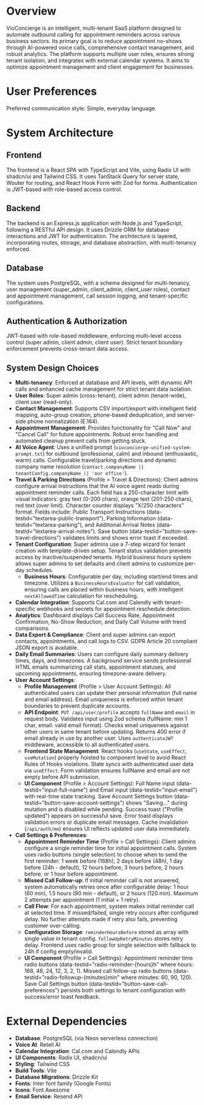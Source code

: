 # Overview

VioConcierge is an intelligent, multi-tenant SaaS platform designed to automate outbound calling for appointment reminders across various business sectors. Its primary goal is to reduce appointment no-shows through AI-powered voice calls, comprehensive contact management, and robust analytics. The platform supports multiple user roles, ensures strong tenant isolation, and integrates with external calendar systems. It aims to optimize appointment management and client engagement for businesses.

# User Preferences

Preferred communication style: Simple, everyday language.

# System Architecture

## Frontend
The frontend is a React SPA with TypeScript and Vite, using Radix UI with shadcn/ui and Tailwind CSS. It uses TanStack Query for server state, Wouter for routing, and React Hook Form with Zod for forms. Authentication is JWT-based with role-based access control.

## Backend
The backend is an Express.js application with Node.js and TypeScript, following a RESTful API design. It uses Drizzle ORM for database interactions and JWT for authentication. The architecture is layered, incorporating routes, storage, and database abstraction, with multi-tenancy enforced.

## Database
The system uses PostgreSQL, with a schema designed for multi-tenancy, user management (super_admin, client_admin, client_user roles), contact and appointment management, call session logging, and tenant-specific configurations.

## Authentication & Authorization
JWT-based with role-based middleware, enforcing multi-level access control (super admin, client admin, client user). Strict tenant boundary enforcement prevents cross-tenant data access.

## System Design Choices
- **Multi-tenancy**: Enforced at database and API levels, with dynamic API calls and enhanced cache management for strict tenant data isolation.
- **User Roles**: Super admin (cross-tenant), client admin (tenant-wide), client user (read-only).
- **Contact Management**: Supports CSV import/export with intelligent field mapping, auto-group creation, phone-based deduplication, and server-side phone normalization (E.164).
- **Appointment Management**: Provides functionality for "Call Now" and "Cancel Call" for future appointments. Robust error handling and automated cleanup prevent calls from getting stuck.
- **AI Voice Agent**: Uses a unified prompt (`vioconcierge-unified-system-prompt.txt`) for outbound (professional, calm) and inbound (enthusiastic, warm) calls. Configurable travel/parking directions and dynamic company name resolution (`contact.companyName || tenantConfig.companyName || 'our office'`).
- **Travel & Parking Directions** (Profile > Travel & Directions): Client admins configure arrival instructions that the AI voice agent reads during appointment reminder calls. Each field has a 250-character limit with visual indicators: gray text (0-200 chars), orange text (201-250 chars), red text (over limit). Character counter displays "X/250 characters" format. Fields include: Public Transport Instructions (data-testid="textarea-public-transport"), Parking Information (data-testid="textarea-parking"), and Additional Arrival Notes (data-testid="textarea-arrival-notes"). Save button (data-testid="button-save-travel-directions") validates limits and shows error toast if exceeded.
- **Tenant Configuration**: Super admins use a 7-step wizard for tenant creation with template-driven setup. Tenant status validation prevents access by inactive/suspended tenants. Hybrid business hours system allows super admins to set defaults and client admins to customize per-day schedules.
    - **Business Hours**: Configurable per day, including start/end times and timezone. Utilizes a `BusinessHoursEvaluator` for call validation, ensuring calls are placed within business hours, with intelligent `nextAllowedTime` calculation for rescheduling.
- **Calendar Integration**: Supports Cal.com and Calendly with tenant-specific webhooks and secrets for appointment reschedule detection.
- **Analytics**: Dashboard displays Call Success Rate, Appointment Confirmation, No-Show Reduction, and Daily Call Volume with trend comparisons.
- **Data Export & Compliance**: Client and super admins can export contacts, appointments, and call logs to CSV. GDPR Article 20 compliant JSON export is available.
- **Daily Email Summaries**: Users can configure daily summary delivery times, days, and timezones. A background service sends professional HTML emails summarizing call stats, appointment statuses, and upcoming appointments, ensuring timezone-aware delivery.
- **User Account Settings**:
    - **Profile Management** (Profile > User Account Settings): All authenticated users can update their personal information (full name and email address). Email uniqueness is enforced within tenant boundaries to prevent duplicate accounts.
    - **API Endpoint**: `PUT /api/user/profile` accepts `fullName` and `email` in request body. Validates input using Zod schema (fullName: min 1 char, email: valid email format). Checks email uniqueness against other users in same tenant before updating. Returns 400 error if email already in use by another user. Uses `authenticateJWT` middleware, accessible to all authenticated users.
    - **Frontend State Management**: React hooks (`useState`, `useEffect`, `useMutation`) properly hoisted to component level to avoid React Rules of Hooks violations. State syncs with authenticated user data via `useEffect`. Form validation ensures fullName and email are not empty before API submission.
    - **UI Component** (Profile > Account Settings): Full Name input (data-testid="input-full-name") and Email input (data-testid="input-email") with real-time state tracking. Save Account Settings button (data-testid="button-save-account-settings") shows "Saving..." during mutation and is disabled while pending. Success toast ("Profile updated") appears on successful save. Error toast displays validation errors or duplicate email messages. Cache invalidation (`/api/auth/me`) ensures UI reflects updated user data immediately.
- **Call Settings & Preferences**:
    - **Appointment Reminder Time** (Profile > Call Settings): Client admins configure a single reminder time for initial appointment calls. System uses radio buttons (single selection) to choose when to send the first reminder: 1 week before (168h), 2 days before (48h), 1 day before (24h - default), 12 hours before, 3 hours before, 2 hours before, or 1 hour before appointment.
    - **Missed Call Follow-up**: If initial reminder call is not answered, system automatically retries once after configurable delay: 1 hour (60 min), 1.5 hours (90 min - default), or 2 hours (120 min). Maximum 2 attempts per appointment (1 initial + 1 retry).
    - **Call Flow**: For each appointment, system makes initial reminder call at selected time. If missed/failed, single retry occurs after configured delay. No further attempts made if retry also fails, preventing customer over-calling.
    - **Configuration Storage**: `reminderHoursBefore` stored as array with single value in tenant config. `followUpRetryMinutes` stores retry delay. Frontend uses radio group for single selection with fallback to 24h if config empty/invalid.
    - **UI Component** (Profile > Call Settings): Appointment reminder time radio buttons (data-testid="radio-reminder-{hours}h" where hours: 168, 48, 24, 12, 3, 2, 1). Missed call follow-up radio buttons (data-testid="radio-followup-{minutes}min" where minutes: 60, 90, 120). Save Call Settings button (data-testid="button-save-call-preferences") persists both settings to tenant configuration with success/error toast feedback.

# External Dependencies

- **Database**: PostgreSQL (via Neon serverless connection)
- **Voice AI**: Retell AI
- **Calendar Integration**: Cal.com and Calendly APIs
- **UI Components**: Radix UI, shadcn/ui
- **Styling**: Tailwind CSS
- **Build Tools**: Vite
- **Database Migrations**: Drizzle Kit
- **Fonts**: Inter font family (Google Fonts)
- **Icons**: Font Awesome
- **Email Service**: Resend API